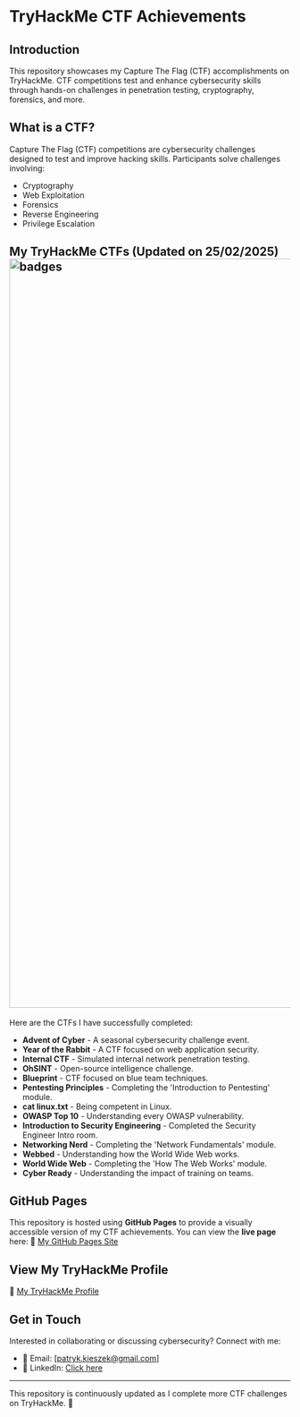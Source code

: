 # TryHackMe CTF Achievements

## Introduction
This repository showcases my Capture The Flag (CTF) accomplishments on TryHackMe. CTF competitions test and enhance cybersecurity skills through hands-on challenges in penetration testing, cryptography, forensics, and more.

## What is a CTF?
Capture The Flag (CTF) competitions are cybersecurity challenges designed to test and improve hacking skills. Participants solve challenges involving:
- Cryptography
- Web Exploitation
- Forensics
- Reverse Engineering
- Privilege Escalation

## My TryHackMe CTFs (Updated on 25/02/2025)<img width="1339" alt="badges" src="https://github.com/user-attachments/assets/622a6e7a-034f-4388-9096-174a744c74d4" />
Here are the CTFs I have successfully completed:
- **Advent of Cyber** - A seasonal cybersecurity challenge event.
- **Year of the Rabbit** - A CTF focused on web application security.
- **Internal CTF** - Simulated internal network penetration testing.
- **OhSINT** - Open-source intelligence challenge.
- **Blueprint** - CTF focused on blue team techniques.
- **Pentesting Principles** - Completing the 'Introduction to Pentesting' module.
- **cat linux.txt** - Being competent in Linux.
- **OWASP Top 10** - Understanding every OWASP vulnerability.
- **Introduction to Security Engineering** - Completed the Security Engineer Intro room.
- **Networking Nerd** - Completing the 'Network Fundamentals' module.
- **Webbed** - Understanding how the World Wide Web works.
- **World Wide Web** - Completing the 'How The Web Works' module.
- **Cyber Ready** - Understanding the impact of training on teams.

## GitHub Pages
This repository is hosted using **GitHub Pages** to provide a visually accessible version of my CTF achievements. You can view the **live page** here:
📌 [My GitHub Pages Site](https://pkieszek.github.io/TryHackMe-CTFs/)

## View My TryHackMe Profile
📌 [My TryHackMe Profile](https://tryhackme.com/p/pkieszek)

## Get in Touch
Interested in collaborating or discussing cybersecurity? Connect with me:
- 📧 Email: [patryk.kieszek@gmail.com]
- 💼 LinkedIn: [Click here](https://www.linkedin.com/in/patrykkieszek/)

---
This repository is continuously updated as I complete more CTF challenges on TryHackMe. 🚀


